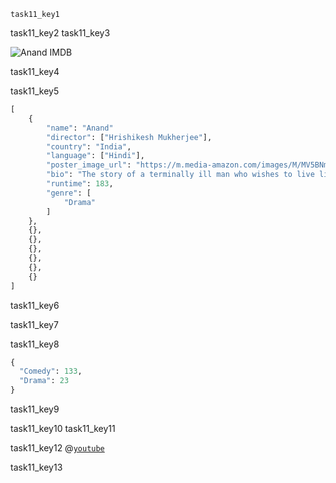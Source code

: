 ```ngMeta
task11_key1
```

task11_key2
task11_key3


![Anand IMDB](images/anand_imdb.png)

task11_key4


task11_key5


```python
[
    {
        "name": "Anand"
        "director": ["Hrishikesh Mukherjee"],
        "country": "India",
        "language": ["Hindi"],
        "poster_image_url": "https://m.media-amazon.com/images/M/MV5BNmZkMTMzNmEtMWU5NC00MjEzLWE5MzktYzRlMmQyMzk0YmM1XkEyXkFqcGdeQXVyNTA4NzY1MzY@._V1_UX182_CR0,0,182,268_AL__QL50.jpg",
        "bio": "The story of a terminally ill man who wishes to live life to the3 full before the inevitable occurs, as told by his best friend.",
        "runtime": 183,
        "genre": [
            "Drama"
        ]
    },
    {},
    {},
    {},
    {},
    {},
    {}
]
```
task11_key6


task11_key7


task11_key8


```python
{
  "Comedy": 133,
  "Drama": 23
}
```
task11_key9


task11_key10
task11_key11


task11_key12
@[`youtube`](https://youtu.be/bsTXHgH6rGg)

task11_key13

